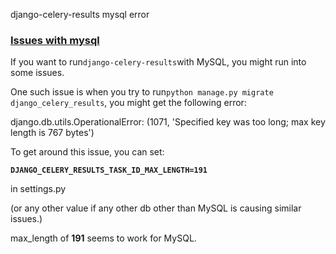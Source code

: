 django-celery-results mysql error

### [Issues with mysql](https://github.com/celery/django-celery-results#issues-with-mysql)

If you want to run`django-celery-results`with MySQL, you might run into some issues.

One such issue is when you try to run`python manage.py migrate django_celery_results`, you might get the following error:

django.db.utils.OperationalError: (1071, 'Specified key was too long; max key length is 767 bytes')

To get around this issue, you can set:

**`DJANGO_CELERY_RESULTS_TASK_ID_MAX_LENGTH=191`**

in settings.py

(or any other value if any other db other than MySQL is causing similar issues.)

max_length of **191** seems to work for MySQL.

